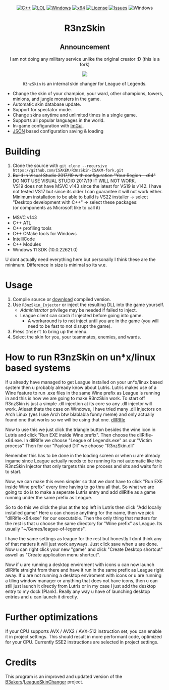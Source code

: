 ﻿<div align="center">

   [![C++](https://img.shields.io/badge/Language-C%2B%2B-%23f34b7d.svg?style=plastic)](https://en.wikipedia.org/wiki/C%2B%2B)
   [![LOL](https://img.shields.io/badge/Game-League%20of%20Legends-445fa5.svg?style=plastic)](https://na.leagueoflegends.com)
   [![Windows](https://img.shields.io/badge/Platform-Windows-0078d7.svg?style=plastic)](https://en.wikipedia.org/wiki/Microsoft_Windows)
   [![x64](https://img.shields.io/badge/Arch-x64-red.svg?style=plastic)](https://en.wikipedia.org/wiki/X86-64)
   [![License](https://img.shields.io/github/license/R3nzTheCodeGOD/R3nzSkin.svg?style=plastic)](LICENSE)
   [![Issues](https://img.shields.io/github/issues/R3nzTheCodeGOD/R3nzSkin.svg?style=plastic)](https://github.com/R3nzTheCodeGOD/R3nzSkin/issues)
   ![Windows](https://github.com/R3nzTheCodeGOD/R3nzSkin/workflows/Windows/badge.svg?branch=main&event=push)

   # **R3nzSkin**

   ## Announcement
   I am not doing any military service unlike the original creator :D (this is a fork)

   <img src="https://user-images.githubusercontent.com/58574988/134170370-c827d712-fcc7-432f-b9f8-96678b0c9bf6.gif">

   `R3nzSkin` is an internal skin changer for League of Legends.

</div>

- Change the skin of your champion, your ward, other champions, towers, minions, and jungle monsters in the game.
- Automatic skin database update.
- Support for spectator mode.
- Change skins anytime and unlimited times in a single game.
- Supports all popular languages ​​in the world.
- In-game configuration with <a href="https://github.com/ocornut/imgui">ImGui</a>.
- <a href="https://github.com/nlohmann/json">JSON</a> based configuration saving & loading

# Building
   1. Clone the source with `git clone --recursive https://github.com/ISAKEM/R3nzSkin-ISAKM-fork.git`
   2. ~~Build in Visual Studio 2017/19 with configuration "Your Region - x64"~~  
	DO NOT USE VISUAL STUDIO 2017/19 IT WILL NOT WORK.  
	VS19 does not have MSVC v143 since the latest for VS19 is v142. I have not tested VS17 but since its older I can guarantee it will not work either.  
	Minimum installation to be able to build is VS22 installer -> select "Desktop development with C++" -> select these packages:  
	(or components as Microsoft like to call it)

- MSVC v143
- C++ ATL
- C++ profiling tools
- C++ CMake tools for Windows
- IntelliCode
- C++ Modules
- Windows 11 SDK (10.0.22621.0)
  
U dont actually need everything here but personally I think these are the minimum. Difference in size is minimal so its w.e.
	  

# Usage
   1. Compile source or <a href="https://github.com/ISAKEM/R3nzSkin-ISAKM-fork/releases/latest">download</a> compiled version.
   2. Use `R3nzSkin_Injector` or inject the resulting DLL into the game yourself.
      - *Administrator* privilege may be needed if failed to inject.
      - League client can crash if injected before going into game.
         - A workaround is to not inject until you are in the game (you will need to be fast to not disrupt the game).
   3. Press <kbd>Insert</kbd> to bring up the menu.
   4. Select the skin for you, your teammates, enemies, and wards.

# How to run R3nzSkin on un*x/linux based systems
If u already have managed to get League installed on your un*x/linux based system then u probably already know about Lutris. Lutris makes use of a Wine feature to run .exe files in the same Wine prefix as League is running in and this is how we are going to make R3nzSkin work. 
To start off R3nzSkin is just a simple .dll injection at its core so any .dll injector will work. Atleast thats the case on Windows, I have tried many .dll injectors on Arch Linux (yes I use Arch btw blablabla funny meme) and only actually found one that works so we will be using that one.
<a href="https://github.com/andrewbae/windows-dll-injector">dllRIfle</a>

Now to use this we just click the triangle button besides the wine icon in Lutris and click "Run EXE inside Wine prefix". 
Then choose the dllRifle-x64.exe. 
In dllRifle we choose "League of Legends.exe" as our "Victim process"
Then for our "Payload Dll" we choose "R3nzSkin.dll"

Remember this has to be done in the loading screen or when u are already ingame since League actually needs to be running its not automatic like the R3nzSkin Injector that only targets this one process and sits and waits for it to start.

Now, we can make this even simpler so that we dont have to click "Run EXE inside Wine prefix" every time having to go thru all that. So what we are going to do is to make a seperate Lutris entry and add dllRifle as a game running under the same prefix as League.

So to do this we click the plus at the top left in Lutris then click "Add locally installed game"
Here u can choose anything for the name, then we pick "dllRifle-x64.exe" for our executable.
Then the only thing that matters for the rest is that u choose the same directory for "Wine prefix" as League. Its 
usually "~/Games/league-of-legends".

I have the same settings as league for the rest but honestly I dont think any of that matters it will just work anyways. Just click save when u are done.
Now u can right click your new "game" and click "Create Desktop shortcut" aswell as "Create application menu shortcut".

Now if u are running a desktop enviroment with icons u can now launch dllRifle straight from there and have it run in the same prefix as League right away. 
If u are not running a desktop enviroment with icons or u are running a tiling window manager or anything that does not have icons, then u can still just launch it directly from Lutris or in my case I just add the desktop entry to my dock (Plank). Really any way u have of launching desktop entries and u can launch it directly.

# Further optimizations
   If your CPU supports AVX / AVX2 / AVX-512 instruction set, you can enable it in project settings. This should result in more performant code, optimized for your CPU. Currently SSE2 instructions are selected in project settings.

# Credits
   This program is an improved and updated version of the <a href="https://github.com/B3akers">B3akers</a>/<a href="https://github.com/B3akers/LeagueSkinChanger">LeagueSkinChanger</a> project.
